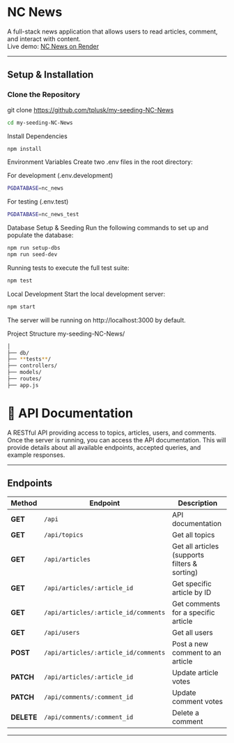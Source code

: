 # NC News

A full-stack news application that allows users to read articles, comment, and interact with content.  
Live demo: [NC News on Render](https://my-seeding-nc-news.onrender.com)

---

## Setup & Installation

### Clone the Repository

git clone https://github.com/tplusk/my-seeding-NC-News

```bash
cd my-seeding-NC-News
```

Install Dependencies

```bash
npm install
```

Environment Variables
Create two .env files in the root directory:

For development (.env.development)

```bash
PGDATABASE=nc_news
```

For testing (.env.test)

```bash
PGDATABASE=nc_news_test
```

Database Setup & Seeding
Run the following commands to set up and populate the database:

```bash
npm run setup-dbs
npm run seed-dev
```

Running tests to execute the full test suite:

```bash
npm test
```

Local Development
Start the local development server:

```bash
npm start
```

The server will be running on http://localhost:3000 by default.

Project Structure
my-seeding-NC-News/

```bash
│
├── db/
├── **tests**/
├── controllers/
├── models/
├── routes/
├── app.js
```

# 📰 API Documentation

A RESTful API providing access to topics, articles, users, and comments. Once the server is running, you can access the API documentation. This will provide details about all available endpoints, accepted queries, and example responses.

---

## Endpoints

| Method     | Endpoint                             | Description                                   |
| ---------- | ------------------------------------ | --------------------------------------------- |
| **GET**    | `/api`                               | API documentation                             |
| **GET**    | `/api/topics`                        | Get all topics                                |
| **GET**    | `/api/articles`                      | Get all articles (supports filters & sorting) |
| **GET**    | `/api/articles/:article_id`          | Get specific article by ID                    |
| **GET**    | `/api/articles/:article_id/comments` | Get comments for a specific article           |
| **GET**    | `/api/users`                         | Get all users                                 |
| **POST**   | `/api/articles/:article_id/comments` | Post a new comment to an article              |
| **PATCH**  | `/api/articles/:article_id`          | Update article votes                          |
| **PATCH**  | `/api/comments/:comment_id`          | Update comment votes                          |
| **DELETE** | `/api/comments/:comment_id`          | Delete a comment                              |

---
